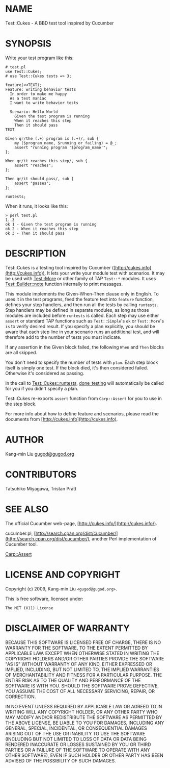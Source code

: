 # NAME

Test::Cukes - A BBD test tool inspired by Cucumber

# SYNOPSIS

Write your test program like this:

    # test.pl
    use Test::Cukes;
    # use Test::Cukes tests => 3;

    feature(<<TEXT);
    Feature: writing behavior tests
      In order to make me happy
      As a test maniac
      I want to write behavior tests

      Scenario: Hello World
        Given the test program is running
        When it reaches this step
        Then it should pass
    TEXT

    Given qr/the (.+) program is (.+)/, sub {
        my ($program_name, $running_or_failing) = @_;
        assert "running program '$program_name'";
    };

    When qr/it reaches this step/, sub {
        assert "reaches";
    };

    Then qr/it should pass/, sub {
        assert "passes";
    };

    runtests;

When it runs, it looks like this:

    > perl test.pl
    1..3
    ok 1 - Given the test program is running
    ok 2 - When it reaches this step
    ok 3 - Then it should pass

# DESCRIPTION

Test::Cukes is a testing tool inspired by Cucumber
([http://cukes.info](http://cukes.info)). It lets your write your module test with
scenarios. It may be used with [Test::More](https://metacpan.org/pod/Test::More) or other family of
TAP `Test::*` modules. It uses [Test::Builder::note](https://metacpan.org/pod/Test::Builder::note) function
internally to print messages.

This module implements the Given-When-Then clause only in English. To
uses it in the test programs, feed the feature text into `feature`
function, defines your step handlers, and then run all the tests by
calling `runtests`. Step handlers may be defined in separate modules,
as long as those modules are included before `runtests` is called.
Each step may use either `assert` or standard TAP functions such as
`Test::Simple`'s `ok` or `Test::More`'s `is` to verify desired
result.  If you specify a plan explicitly, you should be aware that
each step line in your scenario runs an additional test, and will
therefore add to the number of tests you must indicate.

If any assertion in the Given block failed, the following `When` and
`Then` blocks are all skipped.

You don't need to specify the number of tests with `plan`. Each step
block itself is simply one test. If the block died, it's then
considered failed. Otherwise it's considered as passing.

In the call to [Test::Cukes::runtests](https://metacpan.org/pod/Test::Cukes::runtests), [done\_testing](https://metacpan.org/pod/done_testing) will automatically
be called for you if you didn't specify a plan.

Test::Cukes re-exports `assert` function from `Carp::Assert` for you
to use in the step block.

For more info about how to define feature and scenarios, please read
the documents from [http://cukes.info](http://cukes.info).

# AUTHOR

Kang-min Liu <gugod@gugod.org>

# CONTRIBUTORS

Tatsuhiko Miyagawa, Tristan Pratt

# SEE ALSO

The official Cucumber web-page, [http://cukes.info/](http://cukes.info/).

cucumber.pl, [http://search.cpan.org/dist/cucumber/](http://search.cpan.org/dist/cucumber/), another Perl
implementation of Cucumber tool.

[Carp::Assert](https://metacpan.org/pod/Carp::Assert)

# LICENSE AND COPYRIGHT

Copyright (c) 2009, Kang-min Liu `<gugod@gugod.org>`.

This is free software, licensed under:

    The MIT (X11) License

# DISCLAIMER OF WARRANTY

BECAUSE THIS SOFTWARE IS LICENSED FREE OF CHARGE, THERE IS NO WARRANTY
FOR THE SOFTWARE, TO THE EXTENT PERMITTED BY APPLICABLE LAW. EXCEPT WHEN
OTHERWISE STATED IN WRITING THE COPYRIGHT HOLDERS AND/OR OTHER PARTIES
PROVIDE THE SOFTWARE "AS IS" WITHOUT WARRANTY OF ANY KIND, EITHER
EXPRESSED OR IMPLIED, INCLUDING, BUT NOT LIMITED TO, THE IMPLIED
WARRANTIES OF MERCHANTABILITY AND FITNESS FOR A PARTICULAR PURPOSE. THE
ENTIRE RISK AS TO THE QUALITY AND PERFORMANCE OF THE SOFTWARE IS WITH
YOU. SHOULD THE SOFTWARE PROVE DEFECTIVE, YOU ASSUME THE COST OF ALL
NECESSARY SERVICING, REPAIR, OR CORRECTION.

IN NO EVENT UNLESS REQUIRED BY APPLICABLE LAW OR AGREED TO IN WRITING
WILL ANY COPYRIGHT HOLDER, OR ANY OTHER PARTY WHO MAY MODIFY AND/OR
REDISTRIBUTE THE SOFTWARE AS PERMITTED BY THE ABOVE LICENSE, BE
LIABLE TO YOU FOR DAMAGES, INCLUDING ANY GENERAL, SPECIAL, INCIDENTAL,
OR CONSEQUENTIAL DAMAGES ARISING OUT OF THE USE OR INABILITY TO USE
THE SOFTWARE (INCLUDING BUT NOT LIMITED TO LOSS OF DATA OR DATA BEING
RENDERED INACCURATE OR LOSSES SUSTAINED BY YOU OR THIRD PARTIES OR A
FAILURE OF THE SOFTWARE TO OPERATE WITH ANY OTHER SOFTWARE), EVEN IF
SUCH HOLDER OR OTHER PARTY HAS BEEN ADVISED OF THE POSSIBILITY OF
SUCH DAMAGES.
